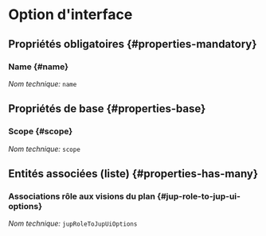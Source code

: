 # Option d'interface
<!--- THIS FILE IS GENERATED PLEASE DO NOT EDIT IT DIRECTLY --->



<OH code="jupUiOption"/>




## Propriétés obligatoires {#properties-mandatory}
    
### Name {#name}



*Nom technique:* ```name```
<PH code="jupUiOption:name"/>

    


## Propriétés de base {#properties-base}
    
### Scope {#scope}



*Nom technique:* ```scope```
<PH code="jupUiOption:scope"/>

    



## Entités associées (liste) {#properties-has-many}

### Associations rôle aux visions du plan {#jup-role-to-jup-ui-options}



*Nom technique:* ```jupRoleToJupUiOptions```
<PH code="jupUiOption:jupRoleToJupUiOptions"/>




